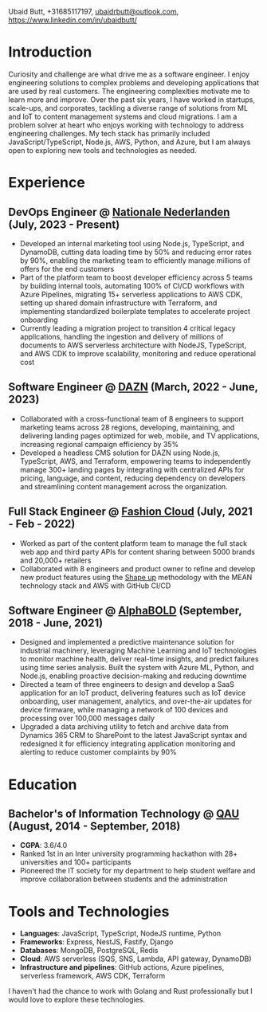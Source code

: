 Ubaid Butt, +31685117197, ubaidrbutt@outlook.com, https://www.linkedin.com/in/ubaidbutt/

# Introduction
Curiosity and challenge are what drive me as a software engineer. I enjoy engineering solutions to complex problems and developing applications that are used by real customers. The engineering complexities motivate me to learn more and improve. Over the past six years, I have worked in startups, scale-ups, and corporates, tackling a diverse range of solutions from ML and IoT to content management systems and cloud migrations. I am a problem solver at heart who enjoys working with technology to address engineering challenges. My tech stack has primarily included JavaScript/TypeScript, Node.js, AWS, Python, and Azure, but I am always open to exploring new tools and technologies as needed.

# Experience
## DevOps Engineer @ [Nationale Nederlanden](https://www.nn.nl/) (July, 2023 - Present)
- Developed an internal marketing tool using Node.js, TypeScript, and DynamoDB, cutting data loading time by 50% and reducing error rates by 90%, enabling the marketing team to efficiently manage millions of offers for the end customers
- Part of the platform team to boost developer efficiency across 5 teams by building internal tools, automating 100% of CI/CD workflows with Azure Pipelines, migrating 15+ serverless applications to AWS CDK, setting up shared domain infrastructure with Terraform, and implementing standardized boilerplate templates to accelerate project onboarding
- Currently leading a migration project to transition 4 critical legacy applications, handling the ingestion and delivery of millions of documents to AWS serverless architecture with NodeJS, TypeScript, and AWS CDK to improve scalability, monitoring and reduce operational cost

## Software Engineer @ [DAZN](https://www.dazn.com/en-NL/welcome) (March, 2022 - June, 2023)
- Collaborated with a cross-functional team of 8 engineers to support marketing teams across 28 regions, developing, maintaining, and delivering landing pages optimized for web, mobile, and TV applications, increasing regional campaign efficiency by 35%
- Developed a headless CMS solution for DAZN using Node.js, TypeScript, AWS, and Terraform, empowering teams to independently manage 300+ landing pages by integrating with centralized APIs for pricing, language, and content, reducing dependency on developers and streamlining content management across the organization.

## Full Stack Engineer @ [Fashion Cloud](https://www.fashion.cloud/) (July, 2021 - Feb - 2022)
- Worked as part of the content platform team to manage the full stack web app and third party APIs for content sharing between 5000 brands and 20,000+ retailers
- Collaborated with 8 engineers and product owner to refine and develop new product features using the [Shape up](https://basecamp.com/shapeup) methodology with the MEAN technology stack and AWS with GitHub CI/CD

## Software Engineer @ [AlphaBOLD](https://www.alphabold.com/) (September, 2018 - June, 2021)
- Designed and implemented a predictive maintenance solution for industrial machinery, leveraging Machine Learning and IoT technologies to monitor machine health, deliver real-time insights, and predict failures using time series analysis. Built the system with Azure ML, Python, and Node.js, enabling proactive decision-making and reducing downtime
- Directed a team of three engineers to design and develop a SaaS application for an IoT product, delivering features such as IoT device onboarding, user management, analytics, and over-the-air updates for device firmware, while managing a network of 100 devices and processing over 100,000 messages daily
- Upgraded a data archiving utility to fetch and archive data from Dynamics 365 CRM to SharePoint to the latest JavaScript syntax and redesigned it for efficiency integrating application monitoring and alerting to reduce customer complaints by 90%

# Education
## Bachelor's of Information Technology @ [QAU](https://qau.edu.pk/) (August, 2014 - September, 2018)
- **CGPA**: 3.6/4.0
- Ranked 1st in an Inter university programming hackathon with 28+ universities and 100+ participants 
- Pioneered the IT society for my department to help student welfare and improve collaboration between students and the administration 

# Tools and Technologies
- **Languages**: JavaScript, TypeScript, NodeJS runtime, Python 
- **Frameworks**: Express, NestJS, Fastify, Django
- **Databases**: MongoDB, PostgreSQL, Redis
- **Cloud**: AWS serverless (SQS, SNS, Lambda, API gateway, DynamoDB)
- **Infrastructure and pipelines**: GitHub actions, Azure pipelines, serverless framework, AWS CDK, Terraform

I haven't had the chance to work with Golang and Rust professionally but I would love to explore these technologies.
